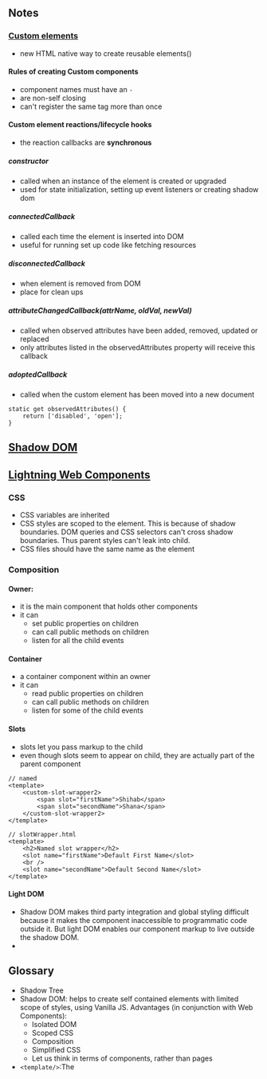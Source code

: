 ## Notes

### [Custom elements](https://developers.google.com/web/fundamentals/web-components/customelements?hl=en#properties_and_attributes)

-   new HTML native way to create reusable elements()

#### Rules of creating Custom components

-   component names must have an `-`
-   are non-self closing
-   can't register the same tag more than once

#### Custom element reactions/lifecycle hooks

-   the reaction callbacks are **synchronous**

##### constructor

-   called when an instance of the element is created or upgraded
-   used for state initialization, setting up event listeners or creating shadow dom

##### connectedCallback

-   called each time the element is inserted into DOM
-   useful for running set up code like fetching resources

##### disconnectedCallback

-   when element is removed from DOM
-   place for clean ups

##### attributeChangedCallback(attrName, oldVal, newVal)

-   called when observed attributes have been added, removed, updated or replaced
-   only attributes listed in the observedAttributes property will receive this callback

##### adoptedCallback

-   called when the custom element has been moved into a new document

```
static get observedAttributes() {
    return ['disabled', 'open'];
}
```

## [Shadow DOM](https://developers.google.com/web/fundamentals/web-components/shadowdom?hl=en#intro)

## [Lightning Web Components](https://lwc.dev/)

### CSS

-   CSS variables are inherited
-   CSS styles are scoped to the element. This is because of shadow boundaries. DOM queries and CSS selectors can't cross shadow boundaries. Thus parent styles can't leak into child.
-   CSS files should have the same name as the element

### Composition

#### Owner:

-   it is the main component that holds other components
-   it can
    -   set public properties on children
    -   can call public methods on children
    -   listen for all the child events

#### Container

-   a container component within an owner
-   it can
    -   read public properties on children
    -   can call public methods on children
    -   listen for some of the child events

#### Slots

-   slots let you pass markup to the child
-   even though slots seem to appear on child, they are actually part of the parent component

```
// named
<template>
    <custom-slot-wrapper2>
        <span slot="firstName">Shihab</span>
        <span slot="secondName">Shana</span>
    </custom-slot-wrapper2>
</template>

// slotWrapper.html
<template>
    <h2>Named slot wrapper</h2>
    <slot name="firstName">Default First Name</slot>
    <br />
    <slot name="secondName">Default Second Name</slot>
</template>
```

#### Light DOM

-   Shadow DOM makes third party integration and global styling difficult because it makes the component inaccessible to programmatic code outside it. But light DOM enables our component markup to live outside the shadow DOM.
-

## Glossary

-   Shadow Tree
-   Shadow DOM: helps to create self contained elements with limited scope of styles, using Vanilla JS. Advantages (in conjunction with Web Components):
    -   Isolated DOM
    -   Scoped CSS
    -   Composition
    -   Simplified CSS
    -   Let us think in terms of components, rather than pages
-   `<template/>`:The <template> HTML element is a mechanism for holding HTML that is not to be rendered immediately when a page is loaded but may be instantiated subsequently during runtime using JavaScript. Think of a template as a content fragment that is being stored for subsequent use in the document. While the parser does process the contents of the <template> element while loading the page, it does so only to ensure that those contents are valid; the element's contents are not rendered, however.
